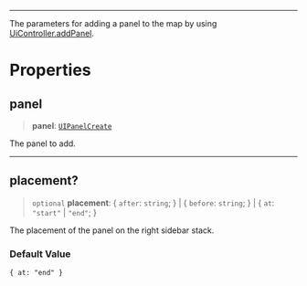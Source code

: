 ***

The parameters for adding a panel to the map by using [UiController.addPanel](UiController.md#addpanel).

# Properties

## panel

> **panel**: [`UIPanelCreate`](UIPanelCreate.md)

The panel to add.

***

## placement?

> `optional` **placement**: \{ `after`: `string`; } | \{ `before`: `string`; } | \{ `at`: `"start"` | `"end"`; }

The placement of the panel on the right sidebar stack.

### Default Value

`{ at: "end" }`
